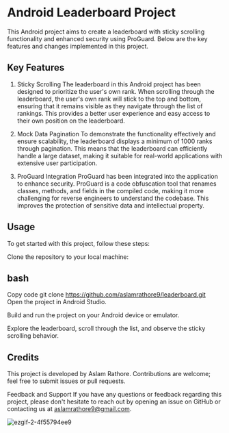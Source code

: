 # Android Leaderboard Project
This Android project aims to create a leaderboard with sticky scrolling functionality and enhanced security using ProGuard. Below are the key features and changes implemented in this project.

## Key Features
1. Sticky Scrolling
The leaderboard in this Android project has been designed to prioritize the user's own rank. When scrolling through the leaderboard, the user's own rank will stick to the top and bottom, ensuring that it remains visible as they navigate through the list of rankings. This provides a better user experience and easy access to their own position on the leaderboard.

2. Mock Data Pagination
To demonstrate the functionality effectively and ensure scalability, the leaderboard displays a minimum of 1000 ranks through pagination. This means that the leaderboard can efficiently handle a large dataset, making it suitable for real-world applications with extensive user participation.

3. ProGuard Integration
ProGuard has been integrated into the application to enhance security. ProGuard is a code obfuscation tool that renames classes, methods, and fields in the compiled code, making it more challenging for reverse engineers to understand the codebase. This improves the protection of sensitive data and intellectual property.

## Usage
To get started with this project, follow these steps:

Clone the repository to your local machine:

## bash
Copy code
git clone https://github.com/aslamrathore9/leaderboard.git
Open the project in Android Studio.

Build and run the project on your Android device or emulator.

Explore the leaderboard, scroll through the list, and observe the sticky scrolling behavior.

## Credits
This project is developed by Aslam Rathore. Contributions are welcome; feel free to submit issues or pull requests.


Feedback and Support
If you have any questions or feedback regarding this project, please don't hesitate to reach out by opening an issue on GitHub or contacting us at aslamrathore9@gmail.com.


![ezgif-2-4f55794ee9](https://github.com/aslamrathore9/leaderboard/assets/63500912/f203d530-5a22-4ac2-9394-10b9ec8116f2)
